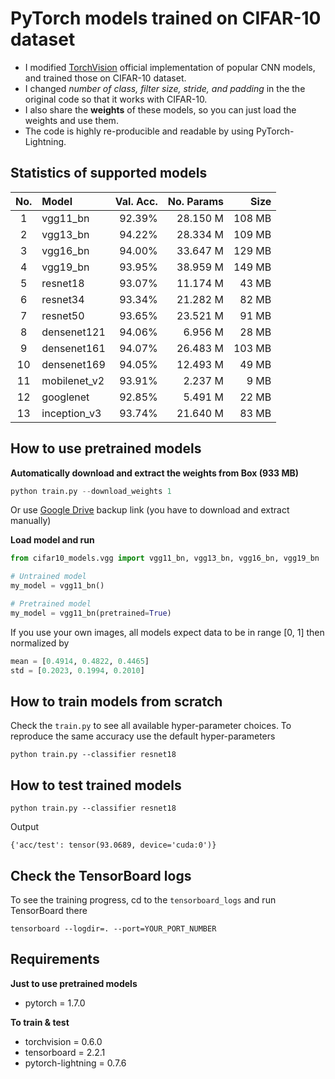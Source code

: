 # PyTorch models trained on CIFAR-10 dataset
- I modified [TorchVision](https://pytorch.org/docs/stable/torchvision/models.html) official implementation of popular CNN models, and trained those on CIFAR-10 dataset.
- I changed *number of class, filter size, stride, and padding* in the the original code so that it works with CIFAR-10.
- I also share the **weights** of these models, so you can just load the weights and use them.
- The code is highly re-producible and readable by using PyTorch-Lightning.

## Statistics of supported models
| No. |     Model    | Val. Acc. | No. Params |   Size |
|:---:|:-------------|----------:|-----------:|-------:|
| 1   | vgg11_bn     |   92.39%  |   28.150 M | 108 MB |
| 2   | vgg13_bn     |   94.22%  |   28.334 M | 109 MB |
| 3   | vgg16_bn     |   94.00%  |   33.647 M | 129 MB |
| 4   | vgg19_bn     |   93.95%  |   38.959 M | 149 MB |
| 5   | resnet18     |   93.07%  |   11.174 M |  43 MB |
| 6   | resnet34     |   93.34%  |   21.282 M |  82 MB |
| 7   | resnet50     |   93.65%  |   23.521 M |  91 MB |
| 8   | densenet121  |   94.06%  |    6.956 M |  28 MB |
| 9   | densenet161  |   94.07%  |   26.483 M | 103 MB |
| 10  | densenet169  |   94.05%  |   12.493 M |  49 MB |
| 11  | mobilenet_v2 |   93.91%  |    2.237 M |   9 MB |
| 12  | googlenet    |   92.85%  |    5.491 M |  22 MB |
| 13  | inception_v3 |   93.74%  |   21.640 M |  83 MB |

## How to use pretrained models

**Automatically download and extract the weights from Box (933 MB)**
```python
python train.py --download_weights 1
```
Or use [Google Drive](https://drive.google.com/file/d/17fmN8eQdLpq2jIMQ_X0IXDPXfI9oVWgq/view?usp=sharing) backup link (you have to download and extract manually)

**Load model and run**
```python
from cifar10_models.vgg import vgg11_bn, vgg13_bn, vgg16_bn, vgg19_bn

# Untrained model
my_model = vgg11_bn()

# Pretrained model
my_model = vgg11_bn(pretrained=True)
```

If you use your own images, all models expect data to be in range [0, 1] then normalized by
```python
mean = [0.4914, 0.4822, 0.4465]
std = [0.2023, 0.1994, 0.2010]
```

## How to train models from scratch
Check the `train.py` to see all available hyper-parameter choices.
To reproduce the same accuracy use the default hyper-parameters

`python train.py --classifier resnet18`

## How to test trained models
`python train.py --classifier resnet18`

Output

`{'acc/test': tensor(93.0689, device='cuda:0')}`

## Check the TensorBoard logs
To see the training progress, cd to the `tensorboard_logs` and run TensorBoard there

`tensorboard --logdir=. --port=YOUR_PORT_NUMBER`

## Requirements
**Just to use pretrained models**
- pytorch = 1.7.0

**To train & test**
- torchvision = 0.6.0
- tensorboard = 2.2.1
- pytorch-lightning = 0.7.6
